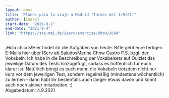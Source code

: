 ```yaml
---
layout: post
title: "Planes para tu viaje a Madrid (Tareas del 1/9/21)"
author: [IServ]
start-date: "2021-9-1"
end-date: "2021-9-4"
link: "https://sts-mei.de/iserv/exercise/show/1684"
---
```

¡Hola chicos!Hier findet ihr die Aufgaben von heute. Bitte gebt eure fertigen E-Mails hier über IServ ab.SaludosMarina Chow Castro P.S. bzgl. der Vokabeln: Ich habe in die Beschreibung der Vokabelsets auf Quizlet das jeweilige Datum des Tests hinzugefügt, sodass es hoffentlich für euch klarer ist. Natürlich bringt es euch mehr, die Vokabeln trotzdem nicht nur kurz vor dem jeweiligen Test, sondern regelmäßig (mindestens wöchentlich) zu lernen - dann habt ihr bestenfalls auch länger etwas davon und könnt auch noch aktiver mitarbeiten. :)<br>Abgabedatum: 4.9.2021